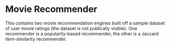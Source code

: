 # Movie Recommender

This contains two movie recommendation engines built off a sample dataset of user movie ratings (the dataset is not publically visible). One recommender is a popularity-based recommender, the other is a Jaccard item-similarity recommender.
